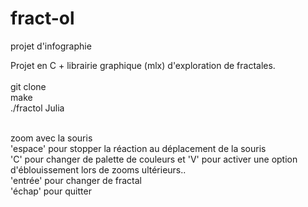 # fract-ol
projet d'infographie

Projet en C + librairie graphique (mlx) d'exploration de fractales.
<br />
<br />
git clone<br />
make</br>
./fractol Julia<br />

<br />zoom avec la souris
<br />'espace' pour stopper la réaction au déplacement de la souris
<br />'C' pour changer de palette de couleurs et 'V' pour activer une option d'éblouissement lors de zooms ultérieurs..
<br />'entrée' pour changer de fractal
<br />'échap' pour quitter
